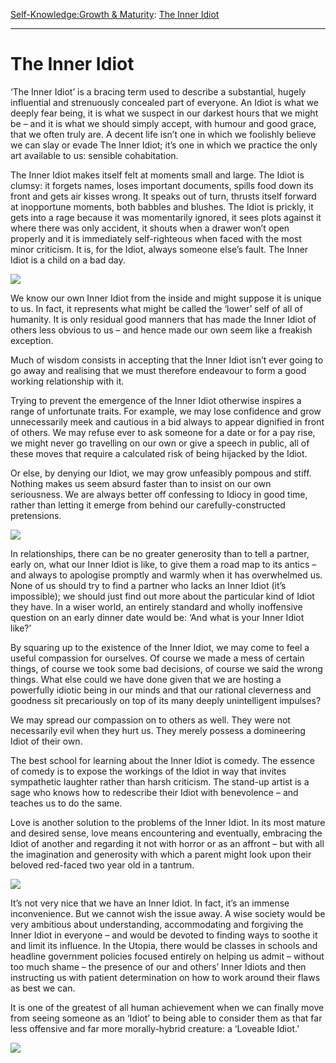 [Self-Knowledge:](https://www.theschooloflife.com/thebookoflife/category/self-knowledge/)[Growth & Maturity](https://www.theschooloflife.com/thebookoflife/category/self-knowledge/growth-maturity/): [The Inner Idiot](https://www.theschooloflife.com/thebookoflife/the-inner-idiot/)

* * *

# The Inner Idiot

‘The Inner Idiot’ is a bracing term used to describe a substantial, hugely influential and strenuously concealed part of everyone. An Idiot is what we deeply fear being, it is what we suspect in our darkest hours that we might be – and it is what we should simply accept, with humour and good grace, that we often truly are. A decent life isn’t one in which we foolishly believe we can slay or evade The Inner Idiot; it’s one in which we practice the only art available to us: sensible cohabitation.

The Inner Idiot makes itself felt at moments small and large. The Idiot is clumsy: it forgets names, loses important documents, spills food down its front and gets air kisses wrong. It speaks out of turn, thrusts itself forward at inopportune moments, both babbles and blushes. The Idiot is prickly, it gets into a rage because it was momentarily ignored, it sees plots against it where there was only accident, it shouts when a drawer won’t open properly and it is immediately self-righteous when faced with the most minor criticism. It is, for the Idiot, always someone else’s fault. The Inner Idiot is a child on a bad day.

![](https://www.theschooloflife.com/thebookoflife/wp-content/uploads/2017/05/Paul_Klee_Aufgehender_Stern-815x1024.jpg)

We know our own Inner Idiot from the inside and might suppose it is unique to us. In fact, it represents what might be called the ‘lower’ self of all of humanity. It is only residual good manners that has made the Inner Idiot of others less obvious to us – and hence made our own seem like a freakish exception.

Much of wisdom consists in accepting that the Inner Idiot isn’t ever going to go away and realising that we must therefore endeavour to form a good working relationship with it.

Trying to prevent the emergence of the Inner Idiot otherwise inspires a range of unfortunate traits. For example, we may lose confidence and grow unnecessarily meek and cautious in a bid always to appear dignified in front of others. We may refuse ever to ask someone for a date or for a pay rise, we might never go travelling on our own or give a speech in public, all of these moves that require a calculated risk of being hijacked by the Idiot.

Or else, by denying our Idiot, we may grow unfeasibly pompous and stiff. Nothing makes us seem absurd faster than to insist on our own seriousness. We are always better off confessing to Idiocy in good time, rather than letting it emerge from behind our carefully-constructed pretensions.

![](https://www.theschooloflife.com/thebookoflife/wp-content/uploads/2017/05/Pierrot_Lunaire_by_Paul_Klee_watercolor_1924_Honolulu_Museum_of_Art-1024x817.jpg)

In relationships, there can be no greater generosity than to tell a partner, early on, what our Inner Idiot is like, to give them a road map to its antics – and always to apologise promptly and warmly when it has overwhelmed us. None of us should try to find a partner who lacks an Inner Idiot (it’s impossible); we should just find out more about the particular kind of Idiot they have. In a wiser world, an entirely standard and wholly inoffensive question on an early dinner date would be: ‘And what is your Inner Idiot like?’

By squaring up to the existence of the Inner Idiot, we may come to feel a useful compassion for ourselves. Of course we made a mess of certain things, of course we took some bad decisions, of course we said the wrong things. What else could we have done given that we are hosting a powerfully idiotic being in our minds and that our rational cleverness and goodness sit precariously on top of its many deeply unintelligent impulses?

We may spread our compassion on to others as well. They were not necessarily evil when they hurt us. They merely possess a domineering Idiot of their own.

The best school for learning about the Inner Idiot is comedy. The essence of comedy is to expose the workings of the Idiot in way that invites sympathetic laughter rather than harsh criticism. The stand-up artist is a sage who knows how to redescribe their Idiot with benevolence&nbsp;– and teaches us to do the same.

Love is another solution to the problems of the Inner Idiot. In its most mature and desired sense, love means encountering and eventually, embracing the Idiot of another and regarding it not with horror or as an affront – but with all the imagination and generosity with which a parent might look upon their beloved red-faced two year old in a tantrum.

![](http://stuartcollection.ucsd.edu/_images/artists/de-saint-phalle-sungod/Main_de-saint-phalle-06.jpg)

It’s not very nice that we have an Inner Idiot. In fact, it’s an immense inconvenience. But we cannot wish the issue away. A wise society would be very ambitious about understanding, accommodating and forgiving the Inner Idiot in everyone – and would be devoted to finding ways to soothe it and limit its influence. In the Utopia, there would be classes in schools and headline government policies focused entirely on helping us admit – without too much shame – the presence of our and others’ Inner Idiots and then instructing us with patient determination on how to work around their flaws as best we can.

It is one of the greatest of all human achievement when we can finally move from seeing someone as an ‘Idiot’ to being able to consider them as that far less offensive and far more morally-hybrid creature: a ‘Loveable Idiot.’

[![](https://img.youtube.com/vi/RpXLpfMWrlY/0.jpg)](https://www.youtube.com/embed/RpXLpfMWrlY '')
